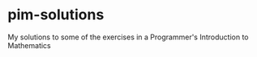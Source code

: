 # pim-solutions
My solutions to some of the exercises in a Programmer's Introduction to Mathematics
